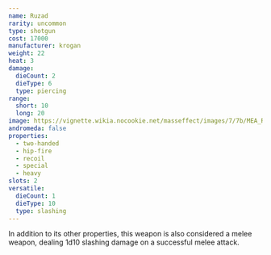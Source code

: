 ```yaml
---
name: Ruzad
rarity: uncommon
type: shotgun
cost: 17000
manufacturer: krogan
weight: 22
heat: 3
damage:
  dieCount: 2
  dieType: 6
  type: piercing
range:
  short: 10
  long: 20
image: https://vignette.wikia.nocookie.net/masseffect/images/7/7b/MEA_Ruzad_MP.png/revision/latest?cb=20180529181034
andromeda: false
properties:
  - two-handed
  - hip-fire
  - recoil
  - special
  - heavy
slots: 2
versatile:
  dieCount: 1
  dieType: 10
  type: slashing
---
```

In addition to its other properties, this weapon is also considered a melee weapon, dealing 1d10 slashing damage on a successful
melee attack.
